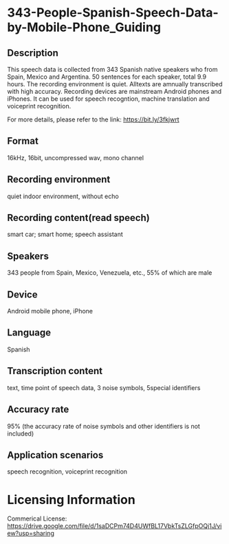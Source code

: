 # 343-People-Spanish-Speech-Data-by-Mobile-Phone_Guiding


## Description
This speech data is collected from 343 Spanish native speakers who from Spain, Mexico and Argentina. 50 sentences for each speaker, total 9.9 hours. The recording environment is quiet. Alltexts are amnually transcribed with high accuracy. Recording devices are mainstream Android phones and iPhones. It can be used for speech recogntion, machine translation and voiceprint recognition.

For more details, please refer to the link: https://bit.ly/3fkjwrt

## Format
16kHz, 16bit, uncompressed wav, mono channel

## Recording environment
quiet indoor environment, without echo

## Recording content(read speech)
smart car; smart home; speech assistant

## Speakers
343 people from Spain, Mexico, Venezuela, etc., 55% of which are male

## Device
Android mobile phone, iPhone

## Language
Spanish

## Transcription content
text, time point of speech data, 3 noise symbols, 5special identifiers

## Accuracy rate
95% (the accuracy rate of noise symbols and other identifiers is not included)

## Application scenarios
speech recognition, voiceprint recognition

# Licensing Information
Commerical License: https://drive.google.com/file/d/1saDCPm74D4UWfBL17VbkTsZLGfpOQj1J/view?usp=sharing
